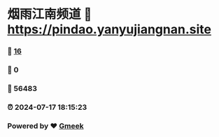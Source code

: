 # 烟雨江南频道 :link: https://pindao.yanyujiangnan.site 
### :page_facing_up: [16](https://pindao.yanyujiangnan.site/tag.html) 
### :speech_balloon: 0 
### :hibiscus: 56483 
### :alarm_clock: 2024-07-17 18:15:23 
### Powered by :heart: [Gmeek](https://github.com/Meekdai/Gmeek)
